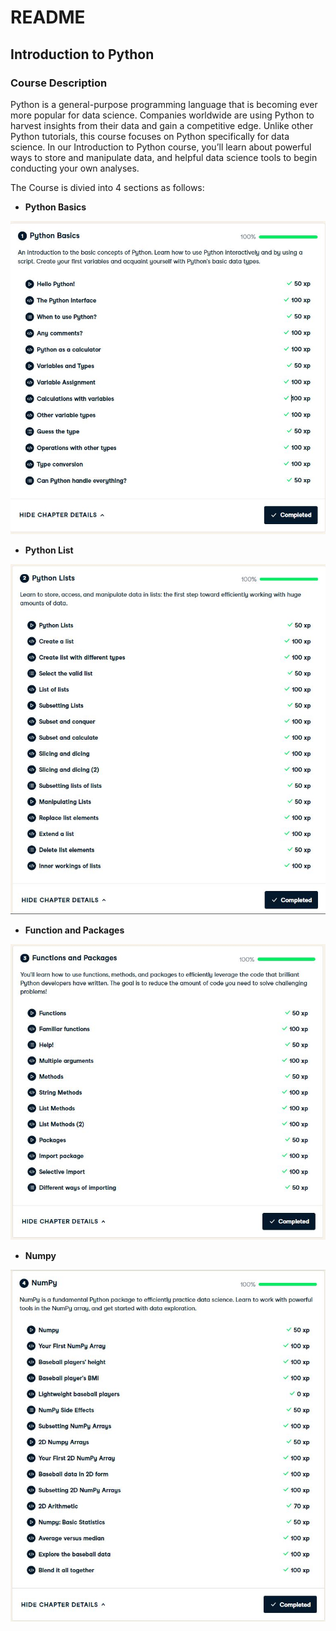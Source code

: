 # README

## **Introduction to Python**

### Course Description

Python is a general-purpose programming language that is becoming ever more popular for data science.
Companies worldwide are using Python to harvest insights from their data and gain a competitive edge.
Unlike other Python tutorials, this course focuses on Python specifically for data science.
In our Introduction to Python course, you’ll learn about powerful ways to store and manipulate data,
and helpful data science tools to begin conducting your own analyses.

The Course is divied into 4 sections as follows:

- **Python Basics**

![](https://github.com/Bluelord/DataCamp_Courses/blob/e1948a6ce32d1c104a4d209546183263edc36eb5/Images/01_Python_Basic.JPG)

- **Python List**

![](https://github.com/Bluelord/DataCamp_Courses/blob/a97f9f3aa439f6be64c1f5f0a5fe224a4bfc33c0/Images/01_Python_List.JPG)

- **Function and Packages**

![](https://github.com/Bluelord/DataCamp_Courses/blob/a97f9f3aa439f6be64c1f5f0a5fe224a4bfc33c0/Images/01_Function_Packages.JPG)

- **Numpy**

![](https://github.com/Bluelord/DataCamp_Courses/blob/a97f9f3aa439f6be64c1f5f0a5fe224a4bfc33c0/Images/01_Numpy.JPG)




